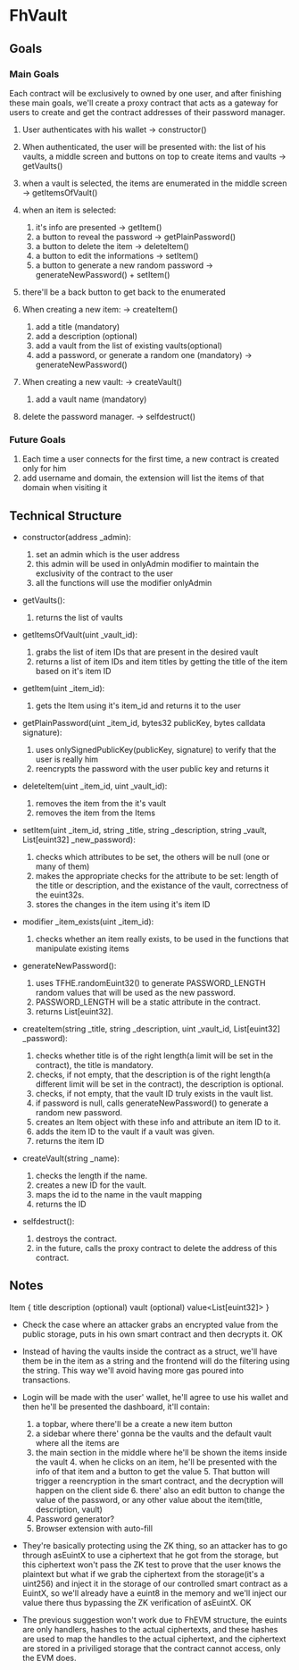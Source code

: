 # FhVault

## Goals

### Main Goals

Each contract will be exclusively to owned by one user, and after finishing these main goals, we'll create a proxy
contract that acts as a gateway for users to create and get the contract addresses of their password manager.

1. User authenticates with his wallet -> constructor()

2. When authenticated, the user will be presented with: the list of his vaults, a middle screen and buttons on top to
   create items and vaults -> getVaults()

3. when a vault is selected, the items are enumerated in the middle screen -> getItemsOfVault()

4. when an item is selected:

   1. it's info are presented -> getItem()
   2. a button to reveal the password -> getPlainPassword()
   3. a button to delete the item -> deleteItem()
   4. a button to edit the informations -> setItem()
   5. a button to generate a new random password -> generateNewPassword() + setItem()

5. there'll be a back button to get back to the enumerated

6. When creating a new item: -> createItem()

   1. add a title (mandatory)
   2. add a description (optional)
   3. add a vault from the list of existing vaults(optional)
   4. add a password, or generate a random one (mandatory) -> generateNewPassword()

7. When creating a new vault: -> createVault()

   1. add a vault name (mandatory)

8. delete the password manager. -> selfdestruct()

### Future Goals

1. Each time a user connects for the first time, a new contract is created only for him
2. add username and domain, the extension will list the items of that domain when visiting it

## Technical Structure

- constructor(address \_admin):

  1. set an admin which is the user address
  2. this admin will be used in onlyAdmin modifier to maintain the exclusivity of the contract to the user
  3. all the functions will use the modifier onlyAdmin

- getVaults():

  1. returns the list of vaults

- getItemsOfVault(uint \_vault_id):

  1. grabs the list of item IDs that are present in the desired vault
  2. returns a list of item IDs and item titles by getting the title of the item based on it's item ID

- getItem(uint \_item_id):

  1. gets the Item using it's item_id and returns it to the user

- getPlainPassword(uint \_item_id, bytes32 publicKey, bytes calldata signature):

  1. uses onlySignedPublicKey(publicKey, signature) to verify that the user is really him
  2. reencrypts the password with the user public key and returns it

- deleteItem(uint \_item_id, uint \_vault_id):

  1. removes the item from the it's vault
  2. removes the item from the Items

- setItem(uint \_item_id, string \_title, string \_description, string \_vault, List[euint32] \_new_password):

  1. checks which attributes to be set, the others will be null (one or many of them)
  2. makes the appropriate checks for the attribute to be set: length of the title or description, and the existance of
     the vault, correctness of the euint32s.
  3. stores the changes in the item using it's item ID

- modifier \_item_exists(uint \_item_id):

  1. checks whether an item really exists, to be used in the functions that manipulate existing items

- generateNewPassword():

  1. uses TFHE.randomEuint32() to generate PASSWORD_LENGTH random values that will be used as the new password.
  2. PASSWORD_LENGTH will be a static attribute in the contract.
  3. returns List[euint32].

- createItem(string \_title, string \_description, uint \_vault_id, List[euint32] \_password):

  1. checks whether title is of the right length(a limit will be set in the contract), the title is mandatory.
  2. checks, if not empty, that the description is of the right length(a different limit will be set in the contract),
     the description is optional.
  3. checks, if not empty, that the vault ID truly exists in the vault list.
  4. if password is null, calls generateNewPassword() to generate a random new password.
  5. creates an Item object with these info and attribute an item ID to it.
  6. adds the item ID to the vault if a vault was given.
  7. returns the item ID

- createVault(string \_name):

  1. checks the length if the name.
  2. creates a new ID for the vault.
  3. maps the id to the name in the vault mapping
  4. returns the ID

- selfdestruct():

  1. destroys the contract.
  2. in the future, calls the proxy contract to delete the address of this contract.

## Notes

Item { title<string> description<string> (optional) vault<string> (optional) value<List[euint32]> }

- Check the case where an attacker grabs an encrypted value from the public storage, puts in his own smart contract and
  then decrypts it. OK

- Instead of having the vaults inside the contract as a struct, we'll have them be in the item as a string and the
  frontend will do the filtering using the string. This way we'll avoid having more gas poured into transactions.

- Login will be made with the user' wallet, he'll agree to use his wallet and then he'll be presented the dashboard,
  it'll contain:

  1. a topbar, where there'll be a create a new item button
  2. a sidebar where there' gonna be the vaults and the default vault where all the items are
  3. the main section in the middle where he'll be shown the items inside the vault 4. when he clicks on an item, he'll
     be presented with the info of that item and a button to get the value 5. That button will trigger a reencryption in
     the smart contract, and the decryption will happen on the client side 6. there' also an edit button to change the
     value of the password, or any other value about the item(title, description, vault)
  4. Password generator?
  5. Browser extension with auto-fill

- They're basically protecting using the ZK thing, so an attacker has to go through asEuintX to use a ciphertext that he
  got from the storage, but this ciphertext won't pass the ZK test to prove that the user knows the plaintext but what
  if we grab the ciphertext from the storage(it's a uint256) and inject it in the storage of our controlled smart
  contract as a EuintX, so we'll already have a euint8 in the memory and we'll inject our value there thus bypassing the
  ZK verification of asEuintX. OK

- The previous suggestion won't work due to FhEVM structure, the euints are only handlers, hashes to the actual
  ciphertexts, and these hashes are used to map the handles to the actual ciphertext, and the ciphertext are stored in a
  priviliged storage that the contract cannot access, only the EVM does.
